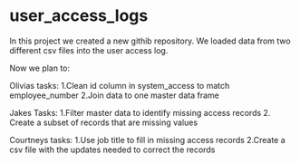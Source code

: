 # user_access_logs

In this project we created a new githib repository. We loaded data from two different csv files into the user access log.

Now we plan to:

Olivias tasks:
1.Clean id column in system_access to match employee_number
2.Join data to one master data frame

Jakes Tasks:
1.Filter master data to identify missing access records
2. Create a subset of records that are missing values

Courtneys tasks:
1.Use job title to fill in missing access records
2.Create a csv file with the updates needed to correct the records
